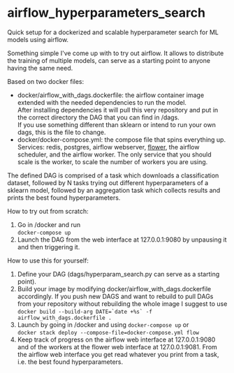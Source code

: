 # airflow_hyperparameters_search
Quick setup for a dockerized and scalable hyperparameter search for ML models using airflow.

Something simple I've come up with
to try out airflow. It allows to distribute
the training of multiple models, can serve
as a starting point to anyone having the same
need.  

Based on two docker files:
- docker/airflow_with_dags.dockerfile: the airflow container
image extended with the needed dependencies to run the model.  
After
installing dependencies it will pull this very
repository and put in the correct directory the DAG
that you can find in /dags.  
If you use something different than sklearn or intend
to run your own dags, this is the file to change.
- docker/docker-compose.yml: the compose file that spins
everything up.  
Services: redis, postgres, airflow webserver, [flower](https://flower.readthedocs.io/en/latest/),
the airflow scheduler, and the airflow worker. The only service
that you should scale is the worker, to scale the number of workers
you are using.

The defined DAG is comprised of a task which downloads a classification
dataset, followed by N tasks trying out different hyperparameters
of a sklearn model, followed by an aggregation task which collects
results and prints the best found hyperparameters.

How to try out from scratch:
1) Go in /docker and run  
``docker-compose up``
3) Launch the DAG from the web interface at 127.0.0.1:9080 by
unpausing it and then triggering it.

How to use this for yourself:
1) Define your DAG (dags/hyperparam_search.py can serve as a starting point).
2) Build your image by modifying docker/airflow_with_dags.dockerfile accordingly. If
you push new DAGS and want to rebuild to pull DAGs from your repository
without rebuilding the whole image I suggest to use  
``docker build --build-arg DATE=`date +%s` -f airflow_with_dags.dockerfile .``
3) Launch by going in /docker and using `docker-compose up` or  
`docker stack deploy --compose-file=docker-compose.yml flow`
4) Keep track of progress on the airflow web interface at 127.0.0.1:9080 and
of the workers at the flower web interface at 127.0.0.1:9081. From the airflow
web interface you get read whatever you print from a task, i.e. the best found
hyperparameters.